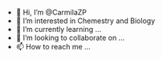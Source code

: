 - 👋 Hi, I’m @CarmilaZP
- 👀 I’m interested in Chemestry and Biology
- 🌱 I’m currently learning ...
- 💞️ I’m looking to collaborate on ...
- 📫 How to reach me ...

<!---
CarmilaZP/CarmilaZP is a ✨ special ✨ repository because its `README.md` (this file) appears on your GitHub profile.
You can click the Preview link to take a look at your changes.
--->
